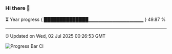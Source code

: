 ### Hi there 👋

⏳ Year progress { ██████████████▁▁▁▁▁▁▁▁▁▁▁▁▁▁▁▁ } 49.87 %

---

⏰ Updated on Wed, 02 Jul 2025 00:26:53 GMT

![Progress Bar CI](https://github.com/liununu/liununu/workflows/Progress%20Bar%20CI/badge.svg)
